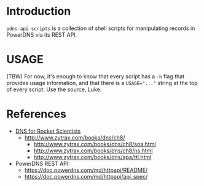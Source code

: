# Introduction
`pdns-api-scripts` is a collection of shell scripts for manipulating records in PowerDNS via its REST API.

# USAGE

(TBW) For now, it's enough to know that every script has a `-h` flag that provides usage information, and that there is
a `USAGE="..."` string at the top of every script.  Use the source, Luke.

# References
* [DNS for Rocket Scientists](http://www.zytrax.com/books/dns/)
  * http://www.zytrax.com/books/dns/ch8/
    * http://www.zytrax.com/books/dns/ch8/soa.html
    * http://www.zytrax.com/books/dns/ch8/ns.html
    * http://www.zytrax.com/books/dns/apa/ttl.html
* PowerDNS REST API:
  * https://doc.powerdns.com/md/httpapi/README/
  * https://doc.powerdns.com/md/httpapi/api_spec/